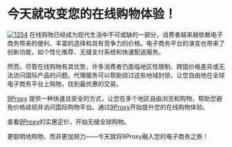 # 今天就改变您的在线购物体验！
<a href='https://postimg.cc/14vjVXBP' target='_blank'><img src='https://i.postimg.cc/m24fqFFc/1254.webp' border='0' alt='1254'/></a>
在线购物已经成为现代生活中不可或缺的一部分，消费者越来越依赖电子商务带来的便利、丰富的选择和具有竞争力的价格。电子商务平台的演变也带来了创新功能，如个性化推荐、无缝支付系统和快速配送服务。  

然而，尽管在线购物有其优势，许多消费者仍面临地区性限制、跨国价格差异或无法访问国际产品的问题。代理服务可以帮助绕过这些地域封锁，让您自由地在全球电子商务平台上购物，找到最优惠的交易。  

[9Proxy](https://the9proxy.short.gy/github-homepage-chloe321) 提供一种快速且安全的方式，让您在多个地区自由浏览和购物，帮助您避免价格歧视并访问国际购物平台。通过[9Proxy](https://the9proxy.short.gy/github-homepage-chloe321)开始提升您的在线购物体验。  

查看[9Proxy](https://the9proxy.short.gy/github-pricing-chloe321)的实惠定价，开始无缝全球购物。  

更聪明地购物，而非更加努力——今天就将9Proxy融入您的电子商务之旅！

